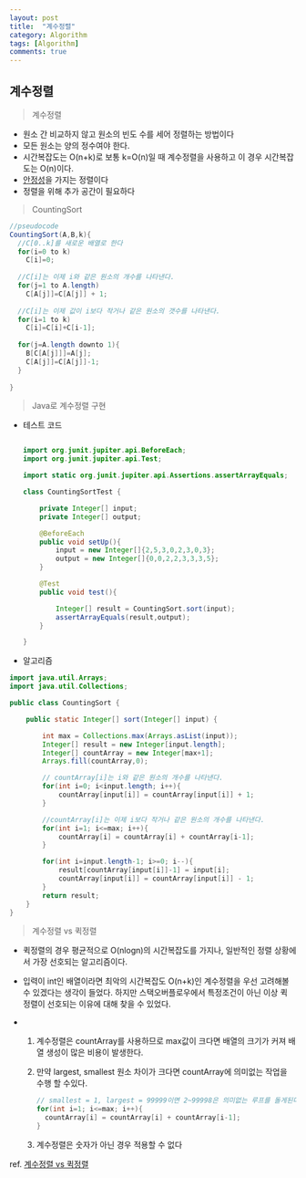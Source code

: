 ```yaml
---
layout: post
title:  "계수정렬" 
category: Algorithm
tags: [Algorithm]
comments: true
---
```




## 계수정렬



> 계수정렬

- 원소 간 비교하지 않고 원소의 빈도 수를 세어 정렬하는 방법이다
- 모든 원소는 양의 정수여야 한다.
- 시간복잡도는 O(n+k)로 보통 k=O(n)일 때 계수정렬을 사용하고 이 경우 시간복잡도는 O(n)이다.
- <a href="[https://ko.wikipedia.org/wiki/%EC%A0%95%EB%A0%AC_%EC%95%8C%EA%B3%A0%EB%A6%AC%EC%A6%98#%EC%95%88%EC%A0%95%EC%84%B1](https://ko.wikipedia.org/wiki/정렬_알고리즘#안정성)">안정성</a>을 가지는 정렬이다
- 정렬을 위해 추가 공간이 필요하다



> CountingSort



```java
//pseudocode
CountingSort(A,B,k){
  //C[0..k]를 새로운 배열로 한다
  for(i=0 to k)
    C[i]=0;
  
  //C[i]는 이제 i와 같은 원소의 개수를 나타낸다. 
  for(j=1 to A.length)
    C[A[j]]=C[A[j]] + 1;
  
  //C[i]는 이제 값이 i보다 작거나 같은 원소의 갯수를 나타낸다.
  for(i=1 to k)
    C[i]=C[i]+C[i-1];
  
  for(j=A.length downto 1){
    B[C[A[j]]]=A[j];
    C[A[j]]=C[A[j]]-1;
  }
  
}
```





> Java로 계수정렬 구현



- 테스트 코드

  ```java
  
  import org.junit.jupiter.api.BeforeEach;
  import org.junit.jupiter.api.Test;
  
  import static org.junit.jupiter.api.Assertions.assertArrayEquals;
  
  class CountingSortTest {
  
      private Integer[] input;
      private Integer[] output;
  
      @BeforeEach
      public void setUp(){
          input = new Integer[]{2,5,3,0,2,3,0,3};
          output = new Integer[]{0,0,2,2,3,3,3,5};
      }
  
      @Test
      public void test(){
  
          Integer[] result = CountingSort.sort(input);
          assertArrayEquals(result,output);
      }
  
  }
  ```

  

- 알고리즘

```java
import java.util.Arrays;
import java.util.Collections;

public class CountingSort {

    public static Integer[] sort(Integer[] input) {

        int max = Collections.max(Arrays.asList(input));
        Integer[] result = new Integer[input.length];
        Integer[] countArray = new Integer[max+1];
        Arrays.fill(countArray,0);

        // countArray[i]는 i와 같은 원소의 개수를 나타낸다.
        for(int i=0; i<input.length; i++){
            countArray[input[i]] = countArray[input[i]] + 1;
        }

        //countArray[i]는 이제 i보다 작거나 같은 원소의 개수를 나타낸다.
        for(int i=1; i<=max; i++){
            countArray[i] = countArray[i] + countArray[i-1];
        }

        for(int i=input.length-1; i>=0; i--){
            result[countArray[input[i]]-1] = input[i];
            countArray[input[i]] = countArray[input[i]] - 1;
        }
        return result;
    }
}
```





> 계수정렬 vs 퀵정렬

- 퀵정렬의 경우 평균적으로 O(nlogn)의 시간복잡도를 가지나, 일반적인 정렬 상황에서 가장 선호되는 알고리즘이다.

- 입력이 int인 배열이라면 최악의 시간복잡도 O(n+k)인 계수정렬을 우선 고려해볼 수 있겠다는 생각이 들었다. 하지만 스택오버플로우에서 특정조건이 아닌 이상 퀵 정렬이 선호되는 이유에 대해 찾을 수 있었다.

- 1. 계수정렬은 countArray를 사용하므로 max값이 크다면 배열의 크기가 커져 배열 생성이  많은 비용이 발생한다.

  2. 만약 largest, smallest 원소 차이가 크다면 countArray에 의미없는 작업을 수행 할 수있다.

     ```java
     // smallest = 1, largest = 99999이면 2~99998은 의미없는 루프를 돌게된다.
     for(int i=1; i<=max; i++){
       countArray[i] = countArray[i] + countArray[i-1];
     }
     ```

  3. 계수정렬은 숫자가 아닌 경우 적용할 수 없다



ref. <a href="https://stackoverflow.com/questions/47736838/why-is-quick-sort-better-than-counting-sort">계수정렬 vs 퀵정렬</a>

